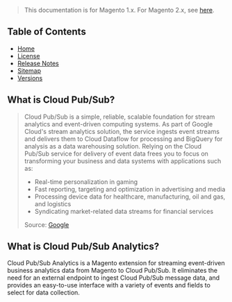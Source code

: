 <blockquote class="important">This documentation is for Magento 1.x. For Magento 2.x, see <a href="https://nickolasburr.github.io/docs/magento/extensions/2.x/cloudpubsubanalytics/latest/">here</a>.</blockquote>

## Table of Contents

- [Home](https://nickolasburr.github.io/docs/magento/extensions/1.x/cloudpubsubanalytics/latest/)
- [License](https://nickolasburr.github.io/docs/magento/extensions/1.x/cloudpubsubanalytics/LICENSE.txt)
- [Release Notes](https://nickolasburr.github.io/docs/magento/extensions/1.x/cloudpubsubanalytics/RELEASE_NOTES.txt)
- [Sitemap](https://nickolasburr.github.io/docs/magento/extensions/1.x/cloudpubsubanalytics/latest/sitemap.xml)
- [Versions](https://nickolasburr.github.io/docs/magento/extensions/1.x/cloudpubsubanalytics/)

## What is Cloud Pub/Sub?

<blockquote>
  <div>
    Cloud Pub/Sub is a simple, reliable, scalable foundation for stream analytics and event-driven computing systems. As part of Google Cloud's
    stream analytics solution, the service ingests event streams and delivers them to Cloud Dataflow for processing and BigQuery for analysis as
    a data warehousing solution. Relying on the Cloud Pub/Sub service for delivery of event data frees you to focus on transforming your business
    and data systems with applications such as:
  </div>
  <ul>
    <li>Real-time personalization in gaming</li>
    <li>Fast reporting, targeting and optimization in advertising and media</li>
    <li>Processing device data for healthcare, manufacturing, oil and gas, and logistics</li>
    <li>Syndicating market-related data streams for financial services</li>
  </ul>
  <div>Source:&nbsp;<a href="https://cloud.google.com/pubsub/" target="_blank">Google</a></div>
</blockquote>

## What is Cloud Pub/Sub Analytics?

Cloud Pub/Sub Analytics is a Magento extension for streaming event-driven business analytics data from Magento to Cloud Pub/Sub. It eliminates
the need for an external endpoint to ingest Cloud Pub/Sub message data, and provides an easy-to-use interface with a variety of events and
fields to select for data collection.
